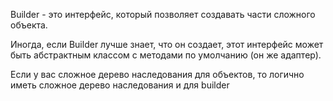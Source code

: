 Builder - это интерфейс, который позволяет создавать части сложного объекта.

Иногда, если Builder лучше знает, что он создает, этот интерфейс может быть абстрактным классом с методами по умолчанию (он же адаптер).

Если у вас сложное дерево наследования для объектов, то логично иметь сложное дерево наследования и для builder